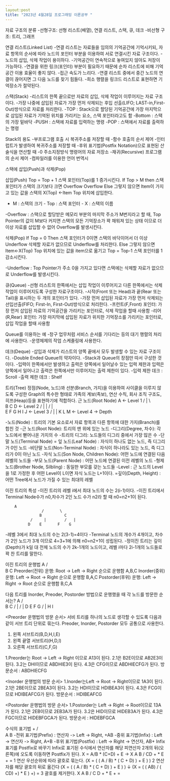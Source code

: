 ```yaml
---
layout:post
title: "2023년 4월28일 프로그래밍 이론공부 "
---
```



자료 구조의 분류
-선형구조: 선형 리스트(배열), 연결 리스트, 스택, 큐, 데크
-비선형 구조: 트리, 그래프

연결 리스트(Linked List)
-연결 리스트는 자료들을 임의의 기억공간에 기억시키되, 자료 항목의 순서에 따라 노드의 포인터
부분을 이용하여 서로 연결시킨 자료 구조이다.
-노드의 삽입, 삭제 작업이 용이하다.
-기억공간이 연속적으로 놓여있지 않아도 저장이 가능하다.
-연결을 위한 링크(포인터) 부분이 필요하기 때문에 순차 리스트에 비해
기억공간 이용 효율이 좋지 않다.
-접근 속도가 느리다.
-연결 리스트 중에서 중간 노드의 연결이 끊어지면 그 다음 노드를 찾기 힘들다.
-희소 행렬을 링크드 리스트로 표현하면 기억장소가 절약된다.

스택(Stack)
-리스트의 한쪽 끝으로만 자료의 삽입, 삭제 작업이 이루어지는 자료 구조이다.
-가장 나중에 삽입된 자료가 가장 먼저 삭제되는 후입 선출(LIFO; LAST-in,First-Out)방식으로
자료를 처리한다.
-TOP : Stack으로 할당된 기억공간에 가장 마지막으로 삽입된 자료가 기억된 위치를 가리키는 요소,
스택 포인터라고도 함
-Bottom : 스택의 가장 밑바닥
-PUSH : 스택에 자료를 입력하는 명령
-POP : 스택에서 자료를 출력하는 명령

Stack의 용도 
-부프로그램 호출 시 복귀주소를 저장할 때
-함수 호출의 순서 제어
-인터럽트가 발생하여 복귀주소를 저장할 때
-후위 표기법(Postfix Notation)으로 표현된 산술식을 연산할 때
-0 주소지정방식 명령어의 자료 저장소
-재귀(Recursive) 프로그램의 순서 제어
-컴파일러를 이용한 언어 번역시

스택에 삽입(Push)과 삭제(Pop)

삽입(Push)
Top = Top + 1           스택 포인터(Top)를 1 증가시킨다.
If Top > M then          스택 포인터가 스택의 크기보다 크면 Overflow
     Overflow
Else                          그렇지 않으면 Item이 가지고 있는 값을 스택의
   X(Top) <-Item	       Top 위치에 삽입한다.

- M : 스택의 크기     - Top : 스택 포인터  - X : 스택의 이름

-Overflow : 스택으로 할당받은 메모리 부분의 마지막 주소가 M번지라고 할 때,
Top Pointer의 값이 M보다 커지면 스택의 모든 기억장소가 꽉 채워져 있는 상태 이므로
더 이상 자료를 삽입할 수 없어 Overflow를 발생시킨다.

삭제(Pop)
If Top = 0 Then           스택 포인터가 0이면 스택의 바닥이어서 더 이상
     Underflow               삭제할 자료가 없으므로 Underflow를 처리한다.
Else                          그렇지 않으면
   Item<-X(Top) 	       Top 위치에 있는 값을 item으로 옮기고
   Top = Top-1	       스택 포인터를 1 감소시킨다.

-Underflow : Top Pointer가 주소 0을 가지고 있다면 스택에는 삭제할 자료가 없으므로
	     Underflow를 발생시킨다.

큐(Queue)
-선형 리스트의 한쪽에서는 삽입 작업이 이루어지고 다른 한쪽에서는 
삭제 작업이 이루어지도록 구성한 자료구조이다.
-시작(Front 또는 Head)과 끝(Rear 또는 Tail)을 표시하는 두 개의 포인터가 있다.
-가장 먼저 삽입된 자료가 가장 먼저 삭제되는 선입선출(FIFO; First-In, First-Out)방식으로 처리한다.
-프런트(F,Front) 포인터: 가장 먼저 삽입된 자료의 기억공간을 가리키는 포인터로, 삭제 작업을 할때 사용함
-리어(R,Rear) 포인터: 가장 마지막에 삽입된 자료가 위치한 기억장소를 가리키는 포인터로, 삽입 작업을 할때 사용함

Queue를 이용하는 예
-창구 업무처럼 서비스 순서를 기다리는 등의 대기 행렬의 처리에 사용한다.
-운영체제의 작업  스케줄링에 사용한다.

데크(Deque)
-삽입과 삭제가 리스트의 양쪽 끝에서 모두 발생할 수 있는 자료 구조이다.
-Double Ended Queue의 약자이다.
-Stack과 Queue의 장점만 따서 구성한 것이다.
-입력이 한쪽에서만 발생하고 출력은 양쪽에서 일어날수 있는 입력 제한과
입력은 양쪽에서 일어나고 출력은 한쪽에서만 이루어지는 출력 제한이 있다.
-입력 제한 데크 : Scroll
-출력 제한 데크 : Shelf

트리(Tree)
정점(Node, 노드)꽈 선분(Branch, 가지)을 이용하여 사이클을 이루지 않도록 구성한 Graph의
특수한 형태로 가족의 계보(족보), 연산 수칙, 회사 조직 구조도, 히프(Heap)등을 표현하기에 적합하다.
                            근 노드(Root Node)
                            A                       <- Level 1
                      /      |         \           
                  B         C          D           <- Level 2
            /     |          |       /   |   \
          E      F         G     H    I     J      <- Level 3 
       /  |                        |
      K  L                       M                 <- Level 4 -> Depth


-노드(Node) : 트리의 기본 요소로서 자료 항목과 다른 항목에 대한 가지(Branch)를 합친 것
-근 노드(Root Node): 트리의 맨 위에 있는 노드
-디그리(Degree, 차수): 각 노드에서 뻗어나온 가지의 수
-트리의 디그리: 노드들의 디그리 중에서 가장 많은 수 
-단말 노드(Terminal Node) = 잎 노드(Leaf Node) : 자식이 하나도 없는 노드, 즉 디그리가 0인 노드
-비단말 노드(Non-Terminal Node) : 자식이 하나라도 있는 노드, 즉 디그리가 0이 아닌 노드
-자식 노드(Son Node, Children Node): 어떤 노드에 연결된 다음 레벨의 노드들
-부모 노드(Parent Node) : 어떤 노드에 연결된 이전 레벨의 노드
-형제 노드(Brother Node, Silbling) : 동일한 부모를 갖는 노드들
-Level : 근 노드의 Level을 1로 가정한 후 어떤  Level이 L이면 자식 노드는 L+1이다.
=깊이(Depth, Height) : 어떤 Tree에서 노드가 가질 수 있는 최대의 레벨

이진 트리의 특성
-이진 트리의 레벨 i에서 최대 노드의 수는 2(i-1)이다.
-이진 트리에서 Terminal Node수가 n0,차수가 2인 노드 수가 n2라 할 때
n0=n2+1이 된다.

		A
                    /       \
                   B          C
               /     |        /   |
              D    E       F    G
  -레벨 3에서 최대 노드의 수는 2(3-1)=4이다
  -Terminal 노드의 개수가 4개이고, 차수가 2인 노드가 3개 이므로 
   4=3+1에 의해 n0=n2+1이 성립된다.
-정이진 트리는 깊이(Depth)가 k일 대 전체 노드의 수가 2k-1개의 노드이고,
 레벨 i마다 2i-1개의 노드들로 꽉 찬 트리를 말한다.

이진 트리의 운행법
		A
                    /       \
                   B          C
Preorder(전위) 운행: Root -> Left -> Right 순으로 운행함 A,B,C
Inorder(중위) 운행: Left -> Root -> Right 순으로 운행함 B,A,C
Postorder(후위) 운행: Left -> Right -> Root 순으로 운행함 B,C,A


다음 트리를 Inorder, Preoder, Postorder 방법으로 운행했을 때 각 노드를 방문한 순서는?
		A
                    /       \
                   B          C
               /     |        /   |
              D    E       F    G
           /  |
         H   I 	

<Preorder 운행법의 방문 순서>
서비 트리를 하나의 노드로 생각할 수 있도록 다음과 같이 서브 트리 단위로 묶는다.
Preoder, Inorder, Postorder 모두 공통으로 사용한다.

1. 왼쪽 서브트리(B,D,H,I,E)
2. 왼쪽 끝열 서브트리(H,D,I)
3. 오른쪽 서브트리(C,F,G)

1.Preorder는 Root -> Left -> Right 이므로 A13이 된다.
2.1은 B2E이므로 AB2E3이 된다.
3.2는 DHI이므로 ABDHIE3이 된다.
4.3은 CFG이므로  ABDHIECFG가 된다.
 방문순서 : ABDHIECFG

<Inorder 운행법의 방문 순서>
1.Inorder는Left -> Root -> Right이므로 1A3이 된다.
2.1은 2BE이므로 2BEA3이 된다.
3.2는 HDI이므로 HDIBEA3이 된다.
4.3은 FCG이므로 HDIBEAFCG가 된다.
 방문순서 : HDIBEAFCG

<Postorder 운행법의 방문 순서>
1.Postorder는 Left -> Right -> Root이므로 13A가 된다.
2.1은 2EB이므로 2EB3A가 된다.
3.2은 HID이므로 HIDEB3A가 된다.
4.3은 FGC이므로 HIDEBFGCA가 된다.
 방문순서 : HIDEBFGCA

수식의 표기법 
		+
                    /       \
                   A          B
-전위 표기법(Prefix) : 연산자 -> Left -> Right, +AB
-중위 표기법(Infix) : Left -> 연산자 -> Right, A+B
-후위 표기법(Postfix) : Left -> Right -> 연산자, AB+
Infix 표기를 Postfix로 바꾸기
Infix로 표기된 수식에서 연산자를 해당 피연산자 2개의
뒤(오른쪽)에 오도록 이동하면 Postfix가 된다.
X = A/B * (C+D) + E -> X A B / CD + * E + = 
1 연산 우선순위에 따라 괄호로 묶는다.
(X = ( ( A / B) * ( C + D) ) + E ) ) 
2 연산자를 해당 괄호의 뒤로 옮긴다
(X = ( ( A / B) * ( C + D) ) + E ) ) 
                  ↓
(X = ( ( AB) / ( CD) +) * E ) +) =
3  괄호를 제거한다.
X A B / C D + * E + = 
